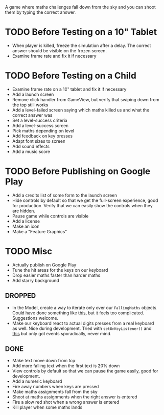A game where maths challenges fall down from the sky and you can shoot
them by typing the correct answer.

# TODO Before Testing on a 10" Tablet
* When player is killed, freeze the simulation after a delay. The
  correct answer should be visible on the frozen screen.
* Examine frame rate and fix it if necessary

# TODO Before Testing on a Child
* Examine frame rate on a 10" tablet and fix it if necessary
* Add a launch screen
* Remove click handler from GameView, but verify that swiping down from
  the top still works
* Add a level-failed screen saying which maths killed us and what the
  correct answer was
* Set a level-success criteria
* Add a level-success screen
* Pick maths depending on level
* Add feedback on key presses
* Adapt font sizes to screen
* Add sound effects
* Add a music score

# TODO Before Publishing on Google Play
* Add a credits list of some form to the launch screen
* Hide controls by default so that we get the full-screen experience,
  good for production. Verify that we can easily show the controls
  when they are hidden.
* Pause game while controls are visible
* Add a license
* Make an icon
* Make a "Feature Graphics"

# TODO Misc
* Actually publish on Google Play
* Tune the hit areas for the keys on our keyboard
* Drop easier maths faster than harder maths
* Add starry background


## DROPPED
* In the Model, create a way to iterate only over our `FallingMaths`
  objects. Could have done something like
  [this](https://codereview.stackexchange.com/a/112111/159546), but it
  feels too complicated. Suggestions welcome.
* Make our keyboard react to actual digits presses from a real keyboard
  as well. Nice during development. Tried with `setOnKeyListener()` and
  [this](https://stackoverflow.com/a/26567134/473672) but only got
  events sporadically, never mind.

## DONE
* Make text move down from top
* Add more falling text when the first text is 20% down
* View controls by default so that we can pause the game easily, good
  for development.
* Add a numeric keyboard
* Fire away numbers when keys are pressed
* Make maths assignments fall from the sky
* Shoot at maths assignments when the right answer is entered
* Fire a slow red shot when a wrong answer is entered
* Kill player when some maths lands
